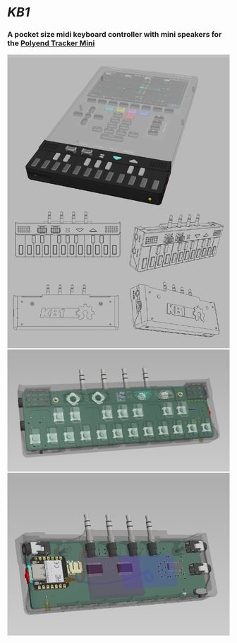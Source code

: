 # *KB1*
### A pocket size midi keyboard controller with mini speakers for the [Polyend Tracker Mini](https://polyend.com/tracker-mini/)
![KB1 banner](assets/banner_1.jpg)
![inner top](assets/inner_1.png)
![inner bottom](assets/inner_2.png)

